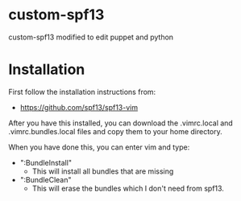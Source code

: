 custom-spf13
============

custom-spf13 modified to edit puppet and python

Installation
============

First follow the installation instructions from:

 * https://github.com/spf13/spf13-vim

After you have this installed, you can download the .vimrc.local and .vimrc.bundles.local files and copy them to your home directory.

When you have done this, you can enter vim and type: 

 * ":BundleInstall"
   * This will install all bundles that are missing
 * ":BundleClean"
   * This will erase the bundles which I don't need from spf13.
